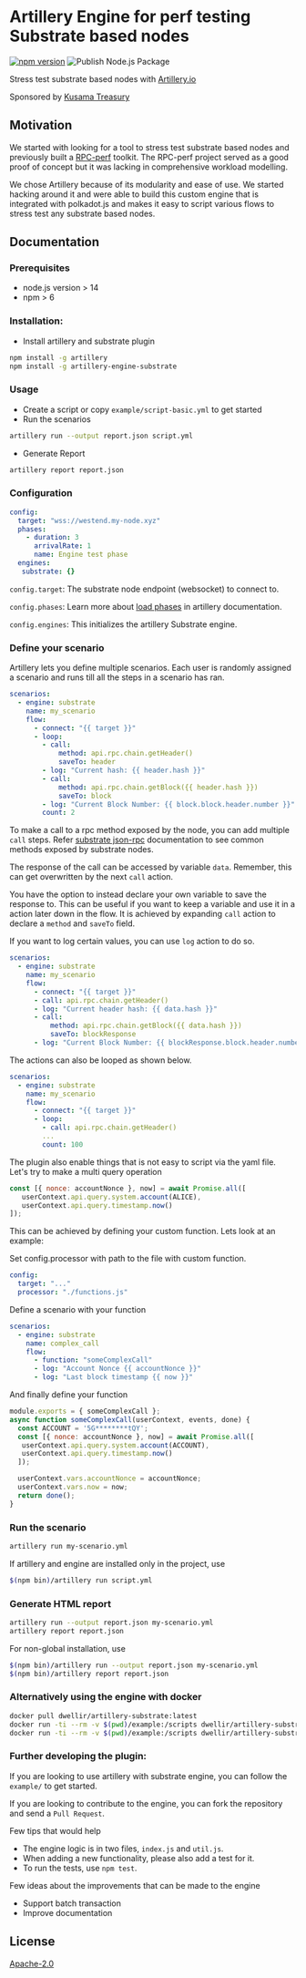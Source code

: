 # Artillery Engine for perf testing Substrate based nodes

[![npm version](https://badge.fury.io/js/artillery-engine-substrate.svg)](https://badge.fury.io/js/artillery-engine-substrate) ![Publish Node.js Package](https://github.com/dwellir-public/artillery-engine-substrate/actions/workflows/deploy.yml/badge.svg)

Stress test substrate based nodes with [Artillery.io](https://artillery.io/)

Sponsored by [Kusama Treasury](https://kusama.polkassembly.io/motion/456)  

## Motivation
We started with looking for a tool to stress test substrate based nodes and previously built a [RPC-perf](https://github.com/dwellir-public/rpc-perf) toolkit. The RPC-perf project served as a good proof of concept but it was lacking in comprehensive workload modelling. 

We chose Artillery because of its modularity and ease of use. We started hacking around it and were able to build this custom engine that is integrated with polkadot.js and makes it easy to script various flows to stress test any substrate based nodes.

## Documentation
### Prerequisites
- node.js version > 14
- npm > 6
### Installation:
- Install artillery and substrate plugin
```sh
npm install -g artillery
npm install -g artillery-engine-substrate
```

### Usage
- Create a script or copy `example/script-basic.yml` to get started
- Run the scenarios
```sh
artillery run --output report.json script.yml
```
- Generate Report
```sh
artillery report report.json
```
### Configuration
```yml
config:
  target: "wss://westend.my-node.xyz"
  phases:
    - duration: 3
      arrivalRate: 1
      name: Engine test phase
  engines:
   substrate: {}
```

`config.target`: The substrate node endpoint (websocket) to connect to.

`config.phases`: Learn more about [load phases](https://docs-nine-inky.vercel.app/docs/guides/guides/test-script-reference#phases---load-phases) in artillery documentation.  

`config.engines`: This initializes the artillery Substrate engine.  
  

### Define your scenario

Artillery lets you define multiple scenarios. Each user is randomly assigned a scenario and runs till all the steps in a scenario has ran.

```yml
scenarios:
  - engine: substrate
    name: my_scenario
    flow:
      - connect: "{{ target }}"
      - loop:
        - call: 
            method: api.rpc.chain.getHeader()
            saveTo: header
        - log: "Current hash: {{ header.hash }}"
        - call:
            method: api.rpc.chain.getBlock({{ header.hash }})
            saveTo: block
        - log: "Current Block Number: {{ block.block.header.number }}"
        count: 2
```

To make a call to a rpc method exposed by the node, you can add multiple `call` steps. Refer [substrate json-rpc](https://polkadot.js.org/docs/substrate/rpc/) documentation to see common methods exposed by substrate nodes.  

The response of the call can be accessed by variable `data`. Remember, this can get overwritten by the next `call` action. 

You have the option to instead declare your own variable to save the response to. This can be useful if you want to keep a variable and use it in a action later down in the flow. It is achieved by expanding `call` action to declare a `method` and `saveTo` field. 

If you want to log certain values, you can use `log` action to do so.

```yml
scenarios:
  - engine: substrate
    name: my_scenario
    flow:
      - connect: "{{ target }}"
      - call: api.rpc.chain.getHeader()
      - log: "Current header hash: {{ data.hash }}"
      - call: 
          method: api.rpc.chain.getBlock({{ data.hash }})
          saveTo: blockResponse
      - log: "Current Block Number: {{ blockResponse.block.header.number }}"
```

The actions can also be looped as shown below.

```yml
scenarios:
  - engine: substrate
    name: my_scenario
    flow:
      - connect: "{{ target }}"
      - loop:
        - call: api.rpc.chain.getHeader()
        ...
        count: 100
```

The plugin also enable things that is not easy to script via the yaml file.  
Let's try to make a multi query operation
```js
const [{ nonce: accountNonce }, now] = await Promise.all([
   userContext.api.query.system.account(ALICE),
   userContext.api.query.timestamp.now()
]);
```

This can be achieved by defining your custom function. Lets look at an example:

Set config.processor with path to the file with custom function.

```yml
config:
  target: "..."
  processor: "./functions.js"
```

Define a scenario with your function
```yml
scenarios:
  - engine: substrate
    name: complex_call
    flow:
      - function: "someComplexCall"
      - log: "Account Nonce {{ accountNonce }}"
      - log: "Last block timestamp {{ now }}"
```

And finally define your function

```js
module.exports = { someComplexCall };
async function someComplexCall(userContext, events, done) {
  const ACCOUNT = '5G********tQY';
  const [{ nonce: accountNonce }, now] = await Promise.all([
   userContext.api.query.system.account(ACCOUNT),
   userContext.api.query.timestamp.now()
  ]);

  userContext.vars.accountNonce = accountNonce;
  userContext.vars.now = now;
  return done();
}
```

### Run the scenario

```sh
artillery run my-scenario.yml
```

If artillery and engine are installed only in the project, use
```sh
$(npm bin)/artillery run script.yml
```
### Generate HTML report
```sh
artillery run --output report.json my-scenario.yml
artillery report report.json
```

For non-global installation, use
```sh
$(npm bin)/artillery run --output report.json my-scenario.yml
$(npm bin)/artillery report report.json

```
### Alternatively using the engine with docker
```sh
docker pull dwellir/artillery-substrate:latest
docker run -ti --rm -v $(pwd)/example:/scripts dwellir/artillery-substrate run --output /scripts/report.json /scripts/script.yml
docker run -ti --rm -v $(pwd)/example:/scripts dwellir/artillery-substrate report /scripts/report.json
```

### Further developing the plugin:
If you are looking to use artillery with substrate engine, you can follow the `example/` to get started.

If you are looking to contribute to the engine, you can fork the repository and send a `Pull Request`.  

Few tips that would help
- The engine logic is in two files, `index.js` and `util.js`.
- When adding a new functionality, please also add a test for it.
- To run the tests, use `npm test`.

Few ideas about the improvements that can be made to the engine
- Support batch transaction
- Improve documentation


## License

[Apache-2.0](https://www.apache.org/licenses/LICENSE-2.0)